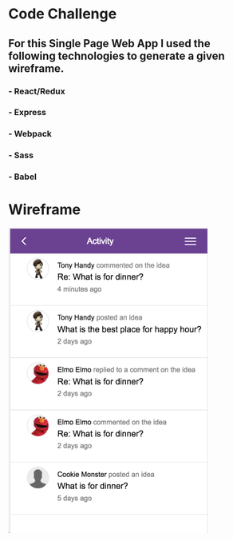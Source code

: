 # Code Challenge

## For this Single Page Web App I used the following technologies to generate a given wireframe.

### - React/Redux
### - Express
### - Webpack
### - Sass 
### - Babel

# Wireframe

<img src="./images/final-result.png" width="400" />